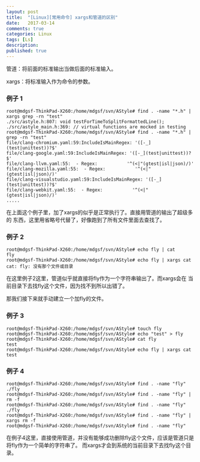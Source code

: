```yaml
---
layout: post
title:  "[Linux][常用命令] xargs和管道的区别"
date:   2017-03-14
comments: true
categories: Linux
tags: [Ls]
description:
published: true
---
```


管道：将前面的标准输出当做后面的标准输入。

xargs：将标准输入作为命令的参数。

### 例子 1

```
root@mdgsf-ThinkPad-X260:/home/mdgsf/svn/AStyle# find . -name "*.h" | xargs grep -rn "test"
./src/astyle.h:807: void testForTimeToSplitFormattedLine();
./src/astyle_main.h:369: // virtual functions are mocked in testing
root@mdgsf-ThinkPad-X260:/home/mdgsf/svn/AStyle# find . -name "*.h" | grep -rn "test"
file/clang-chromium.yaml:59:IncludeIsMainRegex: '([-_](test|unittest))?$'
file/clang-google.yaml:59:IncludeIsMainRegex: '([-_](test|unittest))?$'
file/clang-llvm.yaml:55:  - Regex:           '^(<|"(gtest|isl|json)/)'
file/clang-mozilla.yaml:55:  - Regex:           '^(<|"(gtest|isl|json)/)'
file/clang-visualstudio.yaml:59:IncludeIsMainRegex: '([-_](test|unittest))?$'
file/clang-webkit.yaml:55:  - Regex:           '^(<|"(gtest|isl|json)/)'
.....
```

在上面这个例子里，加了xargs的似乎是正常执行了。直接用管道的输出了超级多的
东西，这里用省略号代替了，好像跑到了所有文件里面去查找了。

### 例子 2

```
root@mdgsf-ThinkPad-X260:/home/mdgsf/svn/AStyle# echo fly | cat
fly
root@mdgsf-ThinkPad-X260:/home/mdgsf/svn/AStyle# echo fly | xargs cat
cat: fly: 没有那个文件或目录
```

在这里例子2这里，管道似乎就直接将fly作为一个字符串输出了。而xargs会在
当前目录下去找fly这个文件，因为找不到所以出错了。

那我们接下来就手动建立一个加fly的文件。

### 例子 3

```
root@mdgsf-ThinkPad-X260:/home/mdgsf/svn/AStyle# touch fly
root@mdgsf-ThinkPad-X260:/home/mdgsf/svn/AStyle# echo "test" > fly
root@mdgsf-ThinkPad-X260:/home/mdgsf/svn/AStyle# cat fly
test
root@mdgsf-ThinkPad-X260:/home/mdgsf/svn/AStyle# echo fly | xargs cat
test
```

### 例子 4

```
root@mdgsf-ThinkPad-X260:/home/mdgsf/svn/AStyle# find . -name "fly"
./fly
root@mdgsf-ThinkPad-X260:/home/mdgsf/svn/AStyle# find . -name "fly" | rm -f
root@mdgsf-ThinkPad-X260:/home/mdgsf/svn/AStyle# find . -name "fly"
./fly
root@mdgsf-ThinkPad-X260:/home/mdgsf/svn/AStyle# find . -name "fly" | xargs rm -f
root@mdgsf-ThinkPad-X260:/home/mdgsf/svn/AStyle# find . -name "fly"
```

在例子4这里，直接使用管道，并没有能够成功删除fly这个文件，应该是管道只是将fly作为一个简单的字符串了。
而xargs才会到系统的当前目录下去找fly这个目录。
